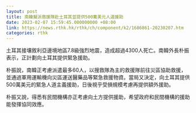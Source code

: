```yaml
---
layout: post
title: 南韓擬派救援隊赴土耳其並提供500萬美元人道援助
date: 2023-02-07 15:59:45.000000000 +08:00
link: https://news.rthk.hk/rthk/ch/component/k2/1686861-20230207.htm
categories: rthk
---
```


土耳其接壤敘利亞邊境地區7.8級強烈地震，造成超過4300人死亡。南韓外長朴振表示，正計劃向土耳其提供緊急援助。

朴振說，南韓正考慮派遣最多60人，以搜救隊為主的救援隊前往災區協助救援，並通過軍用運輸機向災區運送醫藥品等緊急救援物資。當局又決定，向土耳其提供500萬美元的緊急人道主義援助，日後視乎受損規模考慮再提供額外援助。

朴振又說，得悉有民間機構亦正考慮向土方提供援助，希望政府和民間機構的援助能發揮協同效應。
